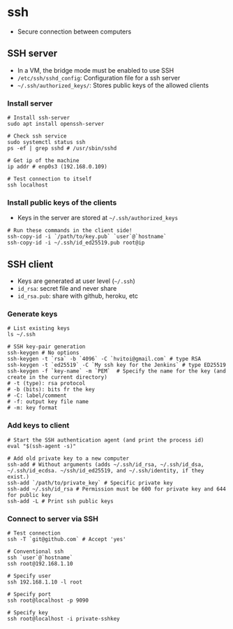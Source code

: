 # ssh

- Secure connection between computers

## SSH server

- In a VM, the bridge mode must be enabled to use SSH
- `/etc/ssh/sshd_config`: Configuration file for a ssh server
- `~/.ssh/authorized_keys/`: Stores public keys of the allowed clients

### Install server

```shell
# Install ssh-server
sudo apt install openssh-server

# Check ssh service
sudo systemctl status ssh
ps -ef | grep sshd # /usr/sbin/sshd

# Get ip of the machine
ip addr # enp0s3 (192.168.0.109)

# Test connection to itself
ssh localhost
```

### Install public keys of the clients

- Keys in the server are stored at `~/.ssh/authorized_keys`

```shell
# Run these commands in the client side!
ssh-copy-id -i `/path/to/key.pub` `user`@`hostname`
ssh-copy-id -i ~/.ssh/id_ed25519.pub root@ip
```

## SSH client

- Keys are generated at user level (`~/.ssh`)
- `id_rsa`: secret file and never share
- `id_rsa.pub`: share with github, heroku, etc

### Generate keys

```shell
# List existing keys
ls ~/.ssh

# SSH key-pair generation
ssh-keygen # No options
ssh-keygen -t `rsa` -b `4096` -C `hvitoi@gmail.com` # type RSA
ssh-keygen -t `ed25519` -C `My ssh key for the Jenkins` # type ED25519
ssh-keygen -f `key-name` -m `PEM`  # Specify the name for the key (and create in the current directory)
# -t (type): rsa protocol
# -b (bits): bits fr the key
# -C: label/comment
# -f: output key file name
# -m: key format
```

### Add keys to client

```shell
# Start the SSH authentication agent (and print the process id)
eval "$(ssh-agent -s)"

# Add old private key to a new computer
ssh-add # Without arguments (adds ~/.ssh/id_rsa, ~/.ssh/id_dsa, ~/.ssh/id_ecdsa. ~/ssh/id_ed25519, and ~/.ssh/identity, if they exist.)
ssh-add `/path/to/private_key` # Specific private key
ssh-add ~/.ssh/id_rsa # Permission must be 600 for private key and 644 for public key
ssh-add -L # Print ssh public keys
```

### Connect to server via SSH

```shell
# Test connection
ssh -T `git@github.com` # Accept 'yes'

# Conventional ssh
ssh `user`@`hostname`
ssh root@192.168.1.10

# Specify user
ssh 192.168.1.10 -l root

# Specify port
ssh root@localhost -p 9090

# Specify key
ssh root@localhost -i private-sshkey
```
